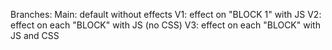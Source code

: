 Branches:
Main: default without effects
V1: effect on "BLOCK 1" with JS
V2: effect on each "BLOCK" with JS (no CSS)
V3: effect on each "BLOCK" with JS and CSS